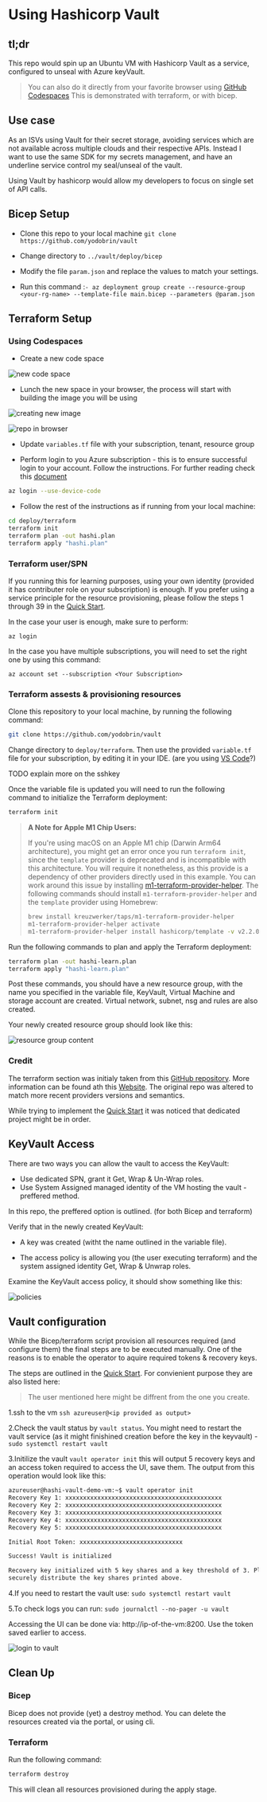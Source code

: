
# Using Hashicorp Vault

## tl;dr

This repo would spin up an Ubuntu VM with Hashicorp Vault as a service, configured to unseal with Azure keyVault.
> You can also do it directly from your favorite browser using [GitHub Codespaces](https://github.com/features/codespaces)
> This is demonstrated with terraform, or with bicep.

## Use case

As an ISVs using Vault for their secret storage, avoiding services which are not available across multiple clouds and their respective APIs. Instead I want to use the same SDK for my secrets management, and have an underline service control my seal/unseal of the vault.

Using Vault by hashicorp would allow my developers to focus on single set of API calls.

## Bicep Setup

- Clone this repo to your local machine ```git clone https://github.com/yodobrin/vault```

- Change directory to ```../vault/deploy/bicep```

- Modify the file ```param.json``` and replace the values to match your settings.

- Run this command :```- az deployment group create --resource-group <your-rg-name> --template-file main.bicep --parameters @param.json```

## Terraform Setup

### Using Codespaces

- Create a new code space

![new code space](./media/new_code_space.png)

- Lunch the new space in your browser, the process will start with building the image you will be using

![creating new image](./media/image_creation.png)

![repo in browser](./media/repo_in_space.png)

- Update ```variables.tf``` file with your subscription, tenant, resource group

- Perform login to you Azure subscription - this is to ensure successful login to your account. Follow the instructions. For further reading check this [document](https://docs.microsoft.com/en-us/cli/azure/reference-index?view=azure-cli-latest#az-login)

```bash
az login --use-device-code
```

- Follow the rest of the instructions as if running from your local machine:

```bash
cd deploy/terraform
terraform init
terraform plan -out hashi.plan
terraform apply "hashi.plan"
```

### Terraform user/SPN

If you running this for learning purposes, using your own identity (provided it has contributer role on your subscription) is enough. If you prefer using a service principle for the resource provisioning, please follow the steps 1 through 39 in the [Quick Start](https://learn.hashicorp.com/tutorials/vault/autounseal-azure-keyvault?in=vault/auto-unseal#create-an-azure-service-principal).

In the case your user is enough, make sure to perform:

```azurecli
az login
```

In the case you have multiple subscriptions, you will need to set the right one by using this command:

```azurecli
az account set --subscription <Your Subscription>
```

### Terraform assests & provisioning resources

Clone this repository to your local machine, by running the following command:

```bash
git clone https://github.com/yodobrin/vault
```

Change directory to ```deploy/terraform```.
Then use the provided ```variable.tf``` file for your subscription, by editing it in your IDE. (are you using [VS Code](https://code.visualstudio.com/download)?)

TODO explain more on the sshkey

Once the variable file is updated you will need to run the following command to initialize the Terraform deployment:

```bash
terraform init
```

>
> **A Note for Apple M1 Chip Users:**
>
> If you're using macOS on an Apple M1 chip (Darwin Arm64 architecture), you might get an error once you run
> `terraform init`, since the `template` provider is deprecated and is incompatible with this architecture. You will require it
> nonetheless, as this provide is a dependency of other providers directly used in this example.  You can work around this issue
> by installing [m1-terraform-provider-helper](https://github.com/kreuzwerker/m1-terraform-provider-helper).
> The following commands should install `m1-terraform-provider-helper` and the `template` provider using Homebrew:
>
> ```bash
> brew install kreuzwerker/taps/m1-terraform-provider-helper
> m1-terraform-provider-helper activate
> m1-terraform-provider-helper install hashicorp/template -v v2.2.0
> ```
>

Run the following commands to plan and apply the Terraform deployment:

```bash
terraform plan -out hashi-learn.plan
terraform apply "hashi-learn.plan"
```

Post these commands, you should have a new resource group, with the name you specified in the variable file, KeyVault, Virtual Machine and storage account are created. Virtual network, subnet, nsg and rules are also created.

Your newly created resource group should look like this:

![resource group content](./media/rg_contnet.png)

### Credit

The terraform section was initialy taken from this [GitHub repository](https://github.com/hashicorp/vault). More information can be found ath this [Website](https://www.vaultproject.io).
The original repo was altered to match more recent providers versions and semantics.

While trying to implement the [Quick Start](https://learn.hashicorp.com/tutorials/vault/autounseal-azure-keyvault?in=vault/auto-unseal) it was noticed that dedicated project might be in order.

## KeyVault Access

There are two ways you can allow the vault to access the KeyVault:

- Use dedicated SPN, grant it Get, Wrap & Un-Wrap roles.
- Use System Assigned managed identity of the VM hosting the vault - preffered method.

In this repo, the preffered option is outlined. (for both Bicep and terraform)

Verify that in the newly created KeyVault:

- A key was created (witht the name outlined in the variable file).

- The access policy is allowing you (the user executing terraform) and the system assigned identity Get, Wrap & Unwrap roles.

Examine the KeyVault access policy, it should show something like this:

![policies](./media/akv_policies.png)

## Vault configuration

While the Bicep/terraform script provision all resources required (and configure them) the final steps are to be executed manually. One of the reasons is to enable the operator to aquire required tokens & recovery keys.

The steps are outlined in the [Quick Start](https://learn.hashicorp.com/tutorials/vault/autounseal-azure-keyvault?in=vault/auto-unseal#step-2-test-the-auto-unseal-feature).
For convienient purpose they are also listed here:
> The user mentioned here might be diffrent from the one you create.

1.ssh to the vm ```ssh azureuser@<ip provided as output>```

2.Check the vault status by ```vault status```. You might need to restart the vault service (as it might finishined creation before the key in the keyvault) - ```sudo systemctl restart vault```

3.Initilize the vault ```vault operator init``` this will output 5 recovery keys and an access token required to access the UI, save them. The output from this operation would look like this:

```bash
azureuser@hashi-vault-demo-vm:~$ vault operator init
Recovery Key 1: xxxxxxxxxxxxxxxxxxxxxxxxxxxxxxxxxxxxxxxxxxxx
Recovery Key 2: xxxxxxxxxxxxxxxxxxxxxxxxxxxxxxxxxxxxxxxxxxxx
Recovery Key 3: xxxxxxxxxxxxxxxxxxxxxxxxxxxxxxxxxxxxxxxxxxxx
Recovery Key 4: xxxxxxxxxxxxxxxxxxxxxxxxxxxxxxxxxxxxxxxxxxxx
Recovery Key 5: xxxxxxxxxxxxxxxxxxxxxxxxxxxxxxxxxxxxxxxxxxxx

Initial Root Token: xxxxxxxxxxxxxxxxxxxxxxxxxxxxx

Success! Vault is initialized

Recovery key initialized with 5 key shares and a key threshold of 3. Please
securely distribute the key shares printed above.
```

4.If you need to restart the vault use: ```sudo systemctl restart vault```

5.To check logs you can run: ```sudo journalctl --no-pager -u vault```

Accessing the UI can be done via: http://ip-of-the-vm:8200. Use the token saved earlier to access.

![login to vault](./media/login_to_vault.png)

## Clean Up

### Bicep

Bicep does not provide (yet) a destroy method. You can delete the resources created via the portal, or using cli.

### Terraform

Run the following command:

```bash
terraform destroy
```

This will clean all resources provisioned during the apply stage.
